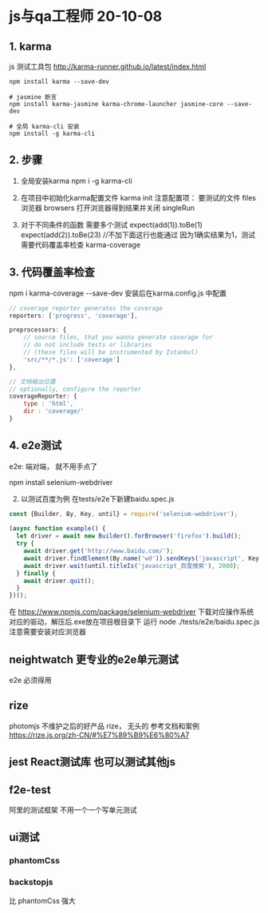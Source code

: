 # js与qa工程师 20-10-08

## 1. karma
js 测试工具包
http://karma-runner.github.io/latest/index.html

```shell
npm install karma --save-dev

# jasmine 断言 
npm install karma-jasmine karma-chrome-launcher jasmine-core --save-dev

# 全局 karma-cli 安装
npm install -g karma-cli
```

## 2. 步骤
1. 全局安装karma
npm i -g karma-cli

2. 在项目中初始化karma配置文件
karma init
注意配置项：
要测试的文件 files
       浏览器  browsers
打开浏览器得到结果并关闭 singleRun

3. 对于不同条件的函数 需要多个测试
expect(add(1)).toBe(1)
expect(add(2)).toBe(23) //不加下面这行也能通过 因为1确实结果为1，测试需要代码覆盖率检查 karma-coverage

## 3. 代码覆盖率检查
npm i karma-coverage --save-dev
安装后在karma.config.js 中配置
```js
// coverage reporter generates the coverage
reporters: ['progress', 'coverage'],

preprocessors: {
    // source files, that you wanna generate coverage for
    // do not include tests or libraries
    // (these files will be instrumented by Istanbul)
    'src/**/*.js': ['coverage']
},

// 文档输出位置
// optionally, configure the reporter
coverageReporter: {
    type : 'html',
    dir : 'coverage/'
}
```

## 4. e2e测试
e2e: 端对端， 就不用手点了

npm install selenium-webdriver

2. 以测试百度为例
在tests/e2e下新建baidu.spec.js
```js
const {Builder, By, Key, until} = require('selenium-webdriver');
 
(async function example() {
  let driver = await new Builder().forBrowser('firefox').build();
  try {
    await driver.get('http://www.baidu.com/');
    await driver.findElement(By.name('wd')).sendKeys('javascript', Key.RETURN);
    await driver.wait(until.titleIs('javascript_百度搜索'), 2000);
  } finally {
    await driver.quit();
  }
})();
```
在 https://www.npmjs.com/package/selenium-webdriver 下载对应操作系统对应的驱动，解压后.exe放在项目根目录下
运行 node ./tests/e2e/baidu.spec.js 注意需要安装对应浏览器

## neightwatch 更专业的e2e单元测试

e2e 必须得用

## rize
photomjs 不维护之后的好产品 rize， 无头的
参考文档和案例 https://rize.js.org/zh-CN/#%E7%89%B9%E6%80%A7

## jest React测试库 也可以测试其他js

## f2e-test
阿里的测试框架
不用一个一个写单元测试

## ui测试

### phantomCss

### backstopjs
比 phantomCss 强大